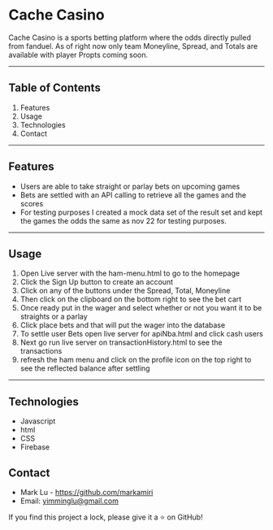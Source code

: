 # Cache Casino

Cache Casino is a sports betting platform where the odds directly pulled from fanduel.
As of right now only team Moneyline, Spread, and Totals are available with player Propts coming soon.

---

## Table of Contents

1. Features
2. Usage
3. Technologies
4. Contact

---

## Features

- Users are able to take straight or parlay bets on upcoming games
- Bets are settled with an API calling to retrieve all the games and the scores
- For testing purposes I created a mock data set of the result set and kept the games the odds the same as nov 22 for testing purposes.

---

## Usage

1. Open Live server with the ham-menu.html to go to the homepage
2. Click the Sign Up button to create an account
3. Click on any of the buttons under the Spread, Total, Moneyline
4. Then click on the clipboard on the bottom right to see the bet cart
5. Once ready put in the wager and select whether or not you want it to be straights or a parlay
6. Click place bets and that will put the wager into the database
7. To settle user Bets open live server for apiNba.html and click cash users
8. Next go run live server on transactionHistory.html to see the transactions
9. refresh the ham menu and click on the profile icon on the top right to see the reflected balance after settling

---

## Technologies

- Javascript
- html
- CSS
- Firebase

## Contact

- Mark Lu - https://github.com/markamiri
- Email: yimminglu@gmail.com

If you find this project a lock, please give it a ⭐ on GitHub!
